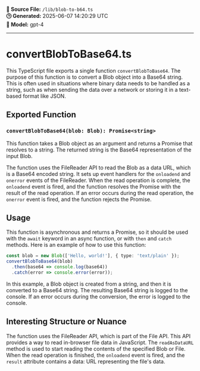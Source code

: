 **📄 Source File:** `/lib/blob-to-b64.ts`  
**🕒 Generated:** 2025-06-07 14:20:29 UTC  
**🤖 Model:** gpt-4

---

# convertBlobToBase64.ts

This TypeScript file exports a single function `convertBlobToBase64`. The purpose of this function is to convert a Blob object into a Base64 string. This is often used in situations where binary data needs to be handled as a string, such as when sending the data over a network or storing it in a text-based format like JSON.

## Exported Function

### `convertBlobToBase64(blob: Blob): Promise<string>`

This function takes a Blob object as an argument and returns a Promise that resolves to a string. The returned string is the Base64 representation of the input Blob.

The function uses the FileReader API to read the Blob as a data URL, which is a Base64 encoded string. It sets up event handlers for the `onloadend` and `onerror` events of the FileReader. When the read operation is complete, the `onloadend` event is fired, and the function resolves the Promise with the result of the read operation. If an error occurs during the read operation, the `onerror` event is fired, and the function rejects the Promise.

## Usage

This function is asynchronous and returns a Promise, so it should be used with the `await` keyword in an async function, or with `then` and `catch` methods. Here is an example of how to use this function:

```typescript
const blob = new Blob(['Hello, world!'], { type: 'text/plain' });
convertBlobToBase64(blob)
  .then(base64 => console.log(base64))
  .catch(error => console.error(error));
```

In this example, a Blob object is created from a string, and then it is converted to a Base64 string. The resulting Base64 string is logged to the console. If an error occurs during the conversion, the error is logged to the console.

## Interesting Structure or Nuance

The function uses the FileReader API, which is part of the File API. This API provides a way to read in-browser file data in JavaScript. The `readAsDataURL` method is used to start reading the contents of the specified Blob or File. When the read operation is finished, the `onloadend` event is fired, and the `result` attribute contains a data: URL representing the file's data.